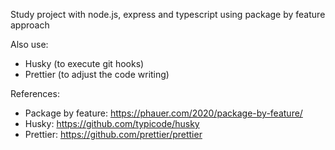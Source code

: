 Study project with node.js, express and typescript using package by feature approach

Also use:
- Husky (to execute git hooks)
- Prettier (to adjust the code writing)

References:
- Package by feature: https://phauer.com/2020/package-by-feature/
- Husky: https://github.com/typicode/husky
- Prettier: https://github.com/prettier/prettier
